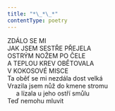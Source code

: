 ```yaml
---
title: "*\_*\_*"
contentType: poetry
---
```


<section>

ZDÁLO SE MI  
JAK JSEM SESTŘE PŘEJELA  
OSTRÝM NOŽEM PO ČELE  
A TEPLOU KREV OBĚTOVALA  
V KOKOSOVÉ MISCE  
Ta oběť se mi nezdála dost velká  
Vrazila jsem nůž do kmene stromu  
     a lízala u jeho ostří smůlu  
Teď nemohu mluvit

</section>
